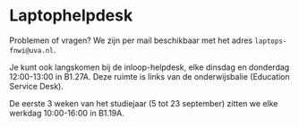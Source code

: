 # Laptophelpdesk

Problemen of vragen? We zijn per mail beschikbaar met het adres `laptops-fnwi@uva.nl`.

Je kunt ook langskomen bij de inloop-helpdesk, elke dinsdag en donderdag 12:00-13:00 in B1.27A. Deze ruimte is links van de onderwijsbalie (Education Service Desk).

De eerste 3 weken van het studiejaar (5 tot 23 september) zitten we elke werkdag 10:00-16:00 in B1.19A.
